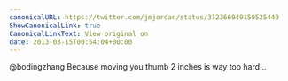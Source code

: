 ```yaml
---
canonicalURL: https://twitter.com/jmjordan/status/312366049150525440
ShowCanonicalLink: true
CanonicalLinkText: View original on
date: 2013-03-15T00:54:04+00:00
---
```

@bodingzhang Because moving you thumb 2 inches is way too hard…